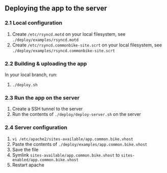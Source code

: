 ## Deploying the app to the server

### 2.1 Local configuration

1. Create `/etc/rsyncd.motd` on your local filesystem, see `./deploy/examples/rsyncd.motd`
2. Create `/etc/rsyncd.commonbike-site.scrt` on your local filesystem, see `./deploy/examples/rsyncd.commonbike-site.scrt`

### 2.2 Building & uploading the app

In your local branch, run:

1. `./deploy.sh`

### 2.3 Run the app on the server

1. Create a SSH tunnel to the server
2. Run the contents of `./deploy/deploy-server.sh` on the server

### 2.4 Server configuration

1. `vi /etc/apache2/sites-available/app.common.bike.vhost`
2. Paste the contents of `./deploy/examples/app.common.bike.vhost`
3. Save the file
2. Symlink `sites-available/app.common.bike.vhost` to `sites-enabled/app.common.bike.vhost`
4. Restart apache
